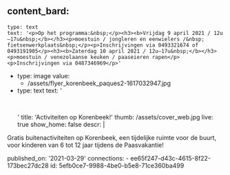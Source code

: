 content_bard:
  -
    type: text
    text: '<p>Op het programma:&nbsp;</p><h3><b>Vrijdag 9 april 2021 / 12u—17u&nbsp;</b></h3><p>moestuin / jongleren en eenwielers /&nbsp; fietsenwerkplaats&nbsp;</p><p>Inschrijvingen via 0493321674 of 0493191905</p><h3><b>Zaterdag 10 april 2021 / 12u—17u&nbsp;</b></h3><p>moestuin / venezolaanse keuken / paaseieren rapen</p><p>Inschrijvingen via 0487346969</p>'
  -
    type: image
    value:
      - /assets/flyer_korenbeek_paques2-1617032947.jpg
  -
    type: text
    text: '<p><br></p>'
title: 'Activiteiten op Korenbeek!'
thumb: /assets/cover_web.jpg
live: true
show_home: false
descr: |
  <p>Gratis buitenactiviteiten op Korenbeek, een tijdelijke ruimte voor de buurt, voor kinderen van 6 tot 12 jaar tijdens de Paasvakantie!
  </p>
published_on: '2021-03-29'
connections:
  - ee65f247-d43c-4615-8f22-173bec27dc28
id: 5efb0ce7-9988-4be0-b5e8-71ce360ba499
